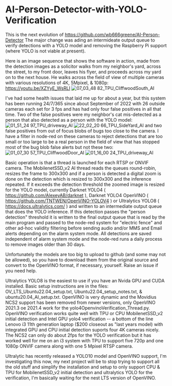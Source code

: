 # AI-Person-Detector-with-YOLO-Verification
This is the next evolution of https://github.com/wb666greene/AI-Person-Detector
The major change was ading an intermideate output queue to verify detections with a YOLO model and removing the Raspberry Pi support (where YOLO is not viable at present).

Here is an image sequence that shows the software in action, made from the detection images as a solicitor walks from my neighbor's yard, across the street, to my front door, leaves his flyer, and proceeds across my yard on to the next house. He walks across the field of view of multiple cameras with various resolutions of 4K, 5Mpixel, & 1080p:
https://youtu.be/XZYyE_WsRLI
![07_03_48 82_TPU_CliffwoodSouth_AI](https://github.com/wb666greene/AI-Person-Detector-with-YOLO-Verification/assets/31488806/26362151-1808-46cc-90b5-ca85973f2a60)


I've had some health issues that laid me up for about a year, but this system has been running 24/7/365 since about September of 2022 with 26 outside cameras each set for 3 fps and has had only four false positives in all that time. Two of the false positives were my neighbor's cat mis-detected as a person that also detected as a person with the YOLO model:
![01_51_24 97_TPU_driveway_AI](https://github.com/wb666greene/AI-Person-Detector-with-YOLO-Verification/assets/31488806/d67224a1-332f-4e8a-a6cf-611fe2935d15)
![22_02_20 66_TPU_SideYard_AI](https://github.com/wb666greene/AI-Person-Detector-with-YOLO-Verification/assets/31488806/5f18a4a9-ec20-4220-975d-b801b1cbb042)
and two false positives from out of focus blobs of bugs too close to the camera.  I have a filter in node-red on these cameras to reject detections that are too small or too large to be a real person in the field of view that has stopped most of the bug blob false alerts but not these two:
![01_07_30 57_TPU_CliffwoodDoor_AI](https://github.com/wb666greene/AI-Person-Detector-with-YOLO-Verification/assets/31488806/25a308d8-0450-4068-9949-0a79cadaf1ae)
![01_16_00 24_TPU_driveway_AI](https://github.com/wb666greene/AI-Person-Detector-with-YOLO-Verification/assets/31488806/34ff6270-5940-483f-bb60-e989d9b98636)

Basic operation is that a thread is launched for each RTSP or ONVIF camera. The MobilenetSSD_v2 AI thread reads the queues round-robin, resizes the frame to 300x300 and if a person is detected a digital zoom is done on the detection which is resized to 300x300 and the inference repeated.  If it exceeds the detection threshold the zoomed image is resized for the YOLO model, currently Darknet YOLO4 ( https://github.com/AlexeyAB/darknet ), Darknet YOLO4 OpenVINO ( https://github.com/TNTWEN/OpenVINO-YOLOV4 ) or Ultralytics YOLO8 ( https://docs.ultralytics.com/ ) and written to an intermediate output queue that does the YOLO inference.  If this detection passes the "person detection" threshold it is written to the final output queue that is read by the main program and passed to the node-red system for "electric fence" and other ad-hoc validity filtering before sending audio and/or MMS and Email alerts depending on the alarm system mode.  All detections are saved independent of alarm system mode and the node-red runs a daily process to remove images older than 30 days.

Unfortunately the models are too big to upload to github (and some may not be allowed), so you have to download them from the original source and convert to the OpenVINO format, if necessary, yourself.  Raise an issue if you need help.

Ultralytics YOLO8 is the easiest to use if you have an Nvida GPU and CUDA installed.  Basic setup instructions are in the files: OV_LTS_Ubuntu22.04_setup.txt, Ubuntu22.04_setup_notes.txt, & ubuntu20.04_AI_setup.txt.  OpenVINO is very dynamic and the Movidius NCS2 support has been removed from newer versions, only OpenVINO 2021.3 oe 2021.4 work for the yolo4OpenvinoVerification_Thread.py.  OpenVINO verification works quite well with TPU or CPU MobilenetSSD_v2 initial detection and Intel GPU yolo4 verification -- a bottom of the line Lenovo i3 11th generation laptop ($200 closeout as "last years model) with integrated GPU and CPU initial detection suports four 4K cameras nicely.  The NCS2 can only do about 2fps for the YOLO verification but it has worked well for me on an i3 system with TPU to support five 720p and one 1080p ONVIF camera along with one 5 Mpixel RTSP camera.

Ultralytic has recently released a YOLO10 model and OpenVINO support, I'm investigating this now, my next project will be to stop trying to support all the old stuff and simplify the installation and setup to only support CPU & TPU for MobilenetSSD_v2 initial detection and ultralytics YOLO for the verification, I'm basically waiting for the nest LTS version of OpenVINO.






